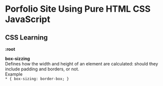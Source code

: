 # Porfolio Site Using Pure HTML CSS JavaScript

## CSS Learning

**:root**

**box-sizzing**\
Defines how the width and height of an element are calculated: should they include padding and borders, or not.\
Example \
`* {
  box-sizing: border-box;
}`
